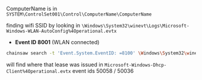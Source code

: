 ComputerName is in
`SYSTEM\ControlSet001\Control\ComputerName\ComputerName`

finding wifi SSID by looking in 
`\Windows\System32\winevt\Logs\Microsoft-Windows-WLAN-AutoConfig%4Operational.evtx`
- **Event ID 8001** (WLAN connected)

``` sh
chainsaw search -t 'Event.System.EventID: =8100' \Windows\System32\winevt\Logs\Microsoft-Windows-WLAN-AutoConfig%4Operational.evtx
```

will find where that lease was issued in
`Microsoft-Windows-Dhcp-Client%4Operational.evtx`
event ids 50058 / 50036
